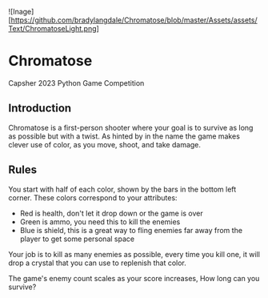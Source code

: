 
![Inage][https://github.com/bradylangdale/Chromatose/blob/master/Assets/assets/Text/ChromatoseLight.png]

# Chromatose
Capsher 2023 Python Game Competition
## Introduction
Chromatose is a first-person shooter where your goal is to survive as long as possible but with a twist. As hinted by in the name the game makes clever use of color, as you move, shoot, and take damage.

## Rules
You start with half of each color, shown by the bars in the bottom left corner. These colors correspond to your attributes:
- Red is health, don't let it drop down or the game is over
- Green is ammo, you need this to kill the enemies
- Blue is shield, this is a great way to fling enemies far away from the player to get some personal space

Your job is to kill as many enemies as possible, every time you kill one, it will drop a crystal that you can use to replenish that color. 

The game's enemy count scales as your score increases, How long can you survive?
